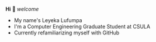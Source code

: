 **Hi** :wave:
_welcome_
- My name's Leyeka Lufumpa
- I'm a Computer Engineering Graduate Student at CSULA
- Currently refamiliarizing myself with GitHub
 
